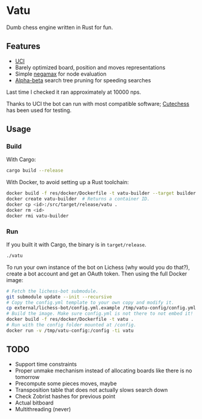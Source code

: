 Vatu
====

Dumb chess engine written in Rust for fun.



Features
--------

- [UCI][cpw-uci]
- Barely optimized board, position and moves representations
- Simple [negamax][cpw-negamax] for node evaluation
- [Alpha-beta][cpw-ab] search tree pruning for speeding searches

[cpw-uci]: https://www.chessprogramming.org/UCI
[cpw-negamax]: https://www.chessprogramming.org/Negamax
[cpw-ab]: https://www.chessprogramming.org/Alpha-Beta

Last time I checked it ran approximately at 10000 nps.

Thanks to UCI the bot can run with most compatible software; [Cutechess][cc] has
been used for testing.

[cc]: https://github.com/cutechess/cutechess



Usage
-----

### Build

With Cargo:

```bash
cargo build --release
```

With Docker, to avoid setting up a Rust toolchain:

```bash
docker build -f res/docker/Dockerfile -t vatu-builder --target builder .
docker create vatu-builder  # Returns a container ID.
docker cp <id>:/src/target/release/vatu .
docker rm <id>
docker rmi vatu-builder
```

### Run

If you built it with Cargo, the binary is in `target/release`.

```bash
./vatu
```

To run your own instance of the bot on Lichess (why would you do that?), create
a bot account and get an OAuth token. Then using the full Docker image:

```bash
# Fetch the lichess-bot submodule.
git submodule update --init --recursive
# Copy the config.yml template to your own copy and modify it.
cp external/lichess-bot/config.yml.example /tmp/vatu-config/config.yml
# Build the image. Make sure config.yml is not there to not embed it!
docker build -f res/docker/Dockerfile -t vatu .
# Run with the config folder mounted at /config.
docker run -v /tmp/vatu-config:/config -ti vatu
```



TODO
----

- Support time constraints
- Proper unmake mechanism instead of allocating boards like there is no tomorrow
- Precompute some pieces moves, maybe
- Transposition table that does not actually slows search down
- Check Zobrist hashes for previous point
- Actual bitboard
- Multithreading (never)
